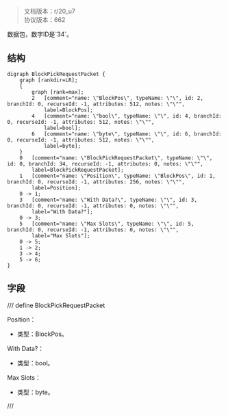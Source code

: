 # <!-- md:samp BlockPickRequestPacket -->

> 文档版本：r/20_u7<br/>协议版本：662

<!-- md:samp BlockPickRequestPacket -->数据包，数字ID是`34`。

## 结构

```viz
digraph BlockPickRequestPacket {
	graph [rankdir=LR];
	{
		graph [rank=max];
		2	[comment="name: \"BlockPos\", typeName: \"\", id: 2, branchId: 0, recurseId: -1, attributes: 512, notes: \"\"",
			label=BlockPos];
		4	[comment="name: \"bool\", typeName: \"\", id: 4, branchId: 0, recurseId: -1, attributes: 512, notes: \"\"",
			label=bool];
		6	[comment="name: \"byte\", typeName: \"\", id: 6, branchId: 0, recurseId: -1, attributes: 512, notes: \"\"",
			label=byte];
	}
	0	[comment="name: \"BlockPickRequestPacket\", typeName: \"\", id: 0, branchId: 34, recurseId: -1, attributes: 0, notes: \"\"",
		label=BlockPickRequestPacket];
	1	[comment="name: \"Position\", typeName: \"BlockPos\", id: 1, branchId: 0, recurseId: -1, attributes: 256, notes: \"\"",
		label=Position];
	0 -> 1;
	3	[comment="name: \"With Data?\", typeName: \"\", id: 3, branchId: 0, recurseId: -1, attributes: 0, notes: \"\"",
		label="With Data?"];
	0 -> 3;
	5	[comment="name: \"Max Slots\", typeName: \"\", id: 5, branchId: 0, recurseId: -1, attributes: 0, notes: \"\"",
		label="Max Slots"];
	0 -> 5;
	1 -> 2;
	3 -> 4;
	5 -> 6;
}

```

## 字段

/// define
BlockPickRequestPacket

Position：[<!-- md:samp BlockPos -->](refs/protocols/types/BlockPos.md)

- 类型：BlockPos。

With Data?：<!-- md:samp bool -->

- 类型：bool。

Max Slots：<!-- md:samp byte -->

- 类型：byte。


///

